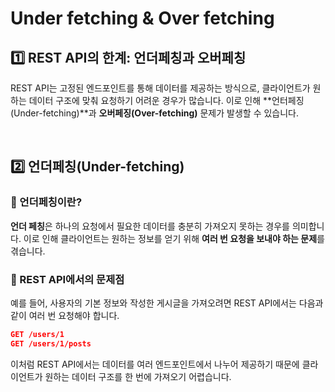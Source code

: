 # Under fetching & Over fetching
##  1️⃣ REST API의 한계: 언더페칭과 오버페칭
REST API는 고정된 엔드포인트를 통해 데이터를 제공하는 방식으로, 클라이언트가 원하는 데이터 구조에 맞춰 요청하기 어려운 경우가 많습니다. 이로 인해 **언터페징(Under-fetching)**과 **오버페징(Over-fetching)** 문제가 발생할 수 있습니다.


<br>

## 2️⃣ 언더페칭(Under-fetching)
### 🔹 언더페칭이란?
**언더 페칭**은 하나의 요청에서 필요한 데이터를 충분히 가져오지 못하는 경우를 의미합니다. 이로 인해 클라이언트는 원하는 정보를 얻기 위해 **여러 번 요청을 보내야 하는 문제**를 겪습니다.

### 🔹 REST API에서의 문제점
예를 들어, 사용자의 기본 정보와 작성한 게시글을 가져오려면 REST API에서는 다음과 같이 여러 번 요청해야 합니다.

```json
GET /users/1
GET /users/1/posts
```
이처럼 REST API에서는 데이터를 여러 엔드포인트에서 나누어 제공하기 때문에 클라이언트가 원하는 데이터 구조를 한 번에 가져오기 어렵습니다.


